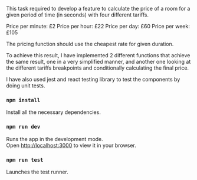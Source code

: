 This task required to develop a feature to calculate the price of a room for a given period of time (in seconds) with four different tariffs.

Price per minute: £2
Price per hour: £22
Price per day: £60
Price per week: £105

The pricing function should use the cheapest rate for given duration.

To achieve this result, I have implemented 2 different functions that achieve the same result, one in a very simplified manner, and another one looking at the different tariffs breakpoints and conditionally calculating the final price.

I have also used jest and react testing library to test the components by doing unit tests.

### `npm install`

Install all the necessary dependencies.

### `npm run dev`

Runs the app in the development mode.\
Open [http://localhost:3000](http://localhost:3000) to view it in your browser.

### `npm run test`

Launches the test runner.
